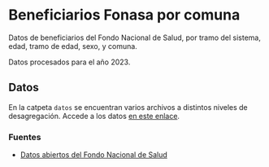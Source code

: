 # Beneficiarios Fonasa por comuna

Datos de beneficiarios del Fondo Nacional de Salud, por tramo del sistema, edad, tramo de edad, sexo, y comuna. 

Datos procesados para el año 2023.

## Datos

En la catpeta `datos` se encuentran varios archivos a distintos niveles de desagregación. Accede a los datos [en este enlace](https://github.com/bastianolea/fonasa_beneficiarios/raw/master/datos/fonasa_beneficiarios_tramo_edad_sexo.csv).

### Fuentes
- [Datos abiertos del Fondo Nacional de Salud](https://datosabiertos.fonasa.cl/dimensiones-beneficiarios/)

